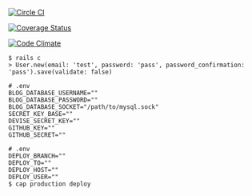 [![Circle CI](https://circleci.com/gh/tnantoka/blog.svg?style=svg)](https://circleci.com/gh/tnantoka/blog)

[![Coverage Status](https://coveralls.io/repos/tnantoka/blog/badge.png?branch=master)](https://coveralls.io/r/tnantoka/blog?branch=master)

[![Code Climate](https://codeclimate.com/github/tnantoka/blog/badges/gpa.svg)](https://codeclimate.com/github/tnantoka/blog)

```
$ rails c
> User.new(email: 'test', password: 'pass', password_confirmation: 'pass').save(validate: false)
```

```
# .env
BLOG_DATABASE_USERNAME=""
BLOG_DATABASE_PASSWORD=""
BLOG_DATABASE_SOCKET="/path/to/mysql.sock"
SECRET_KEY_BASE=""
DEVISE_SECRET_KEY=""
GITHUB_KEY=""
GITHUB_SECRET=""
```

```
# .env
DEPLOY_BRANCH=""
DEPLOY_TO=""
DEPLOY_HOST=""
DEPLOY_USER=""
$ cap production deploy
```

